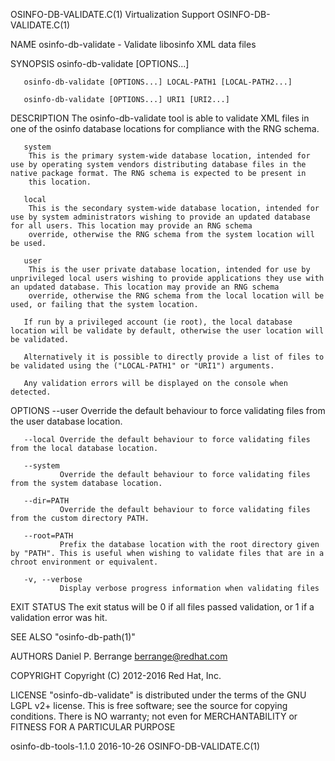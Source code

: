 OSINFO-DB-VALIDATE.C(1)                                                                     Virtualization Support                                                                    OSINFO-DB-VALIDATE.C(1)



NAME
       osinfo-db-validate - Validate libosinfo XML data files

SYNOPSIS
       osinfo-db-validate [OPTIONS...]

       osinfo-db-validate [OPTIONS...] LOCAL-PATH1 [LOCAL-PATH2...]

       osinfo-db-validate [OPTIONS...] URI1 [URI2...]

DESCRIPTION
       The osinfo-db-validate tool is able to validate XML files in one of the osinfo database locations for compliance with the RNG schema.

       system
        This is the primary system-wide database location, intended for use by operating system vendors distributing database files in the native package format. The RNG schema is expected to be present in
        this location.

       local
        This is the secondary system-wide database location, intended for use by system administrators wishing to provide an updated database for all users. This location may provide an RNG schema
        override, otherwise the RNG schema from the system location will be used.

       user
        This is the user private database location, intended for use by unprivileged local users wishing to provide applications they use with an updated database. This location may provide an RNG schema
        override, otherwise the RNG schema from the local location will be used, or failing that the system location.

       If run by a privileged account (ie root), the local database location will be validate by default, otherwise the user location will be validated.

       Alternatively it is possible to directly provide a list of files to be validated using the ("LOCAL-PATH1" or "URI1") arguments.

       Any validation errors will be displayed on the console when detected.

OPTIONS
       --user  Override the default behaviour to force validating files from the user database location.

       --local Override the default behaviour to force validating files from the local database location.

       --system
               Override the default behaviour to force validating files from the system database location.

       --dir=PATH
               Override the default behaviour to force validating files from the custom directory PATH.

       --root=PATH
               Prefix the database location with the root directory given by "PATH". This is useful when wishing to validate files that are in a chroot environment or equivalent.

       -v, --verbose
               Display verbose progress information when validating files

EXIT STATUS
       The exit status will be 0 if all files passed validation, or 1 if a validation error was hit.

SEE ALSO
       "osinfo-db-path(1)"

AUTHORS
       Daniel P. Berrange <berrange@redhat.com>

COPYRIGHT
       Copyright (C) 2012-2016 Red Hat, Inc.

LICENSE
       "osinfo-db-validate" is distributed under the terms of the GNU LGPL v2+ license. This is free software; see the source for copying conditions.  There is NO warranty; not even for MERCHANTABILITY or
       FITNESS FOR A PARTICULAR PURPOSE



osinfo-db-tools-1.1.0                                                                             2016-10-26                                                                          OSINFO-DB-VALIDATE.C(1)
